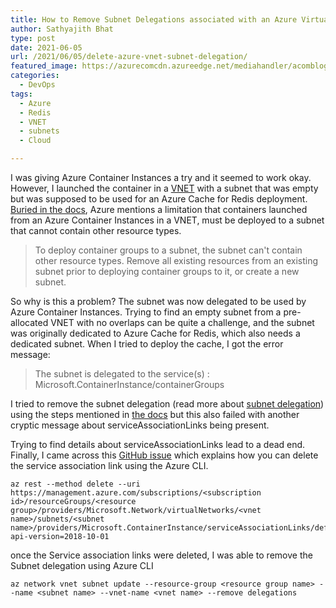 ```yaml
---
title: How to Remove Subnet Delegations associated with an Azure Virtual Network(VNET) Subnet
author: Sathyajith Bhat
type: post
date: 2021-06-05
url: /2021/06/05/delete-azure-vnet-subnet-delegation/
featured_image: https://azurecomcdn.azureedge.net/mediahandler/acomblog/media/Default/blog/6a669a37-0ef5-41b3-8ea7-449552243735.png
categories: 
  - DevOps
tags:
  - Azure
  - Redis
  - VNET
  - subnets
  - Cloud

---
```


I was giving Azure Container Instances a try and it seemed to work okay. However, I launched the container in a [VNET](https://docs.microsoft.com/en-us/azure/virtual-network/virtual-networks-overview) with a subnet that was empty but was supposed to be used for an Azure Cache for Redis deployment. [Buried in the docs](https://docs.microsoft.com/en-us/azure/container-instances/container-instances-virtual-network-concepts), Azure mentions a limitation that containers launched from an Azure Container Instances in a VNET, must be deployed to a subnet that cannot contain other resource types.

> To deploy container groups to a subnet, the subnet can't contain other resource types. Remove all existing resources from an existing subnet prior to deploying container groups to it, or create a new subnet.

So why is this a problem? The subnet was now delegated to be used by Azure Container Instances. Trying to find an empty subnet from a pre-allocated VNET with no overlaps can be quite a challenge, and the subnet was originally dedicated to Azure Cache for Redis, which also needs a dedicated subnet. When I tried to deploy the cache, I got the error message:

> The subnet is delegated to the service(s) : Microsoft.ContainerInstance/containerGroups


I tried to remove the subnet delegation (read more about [subnet delegation](https://docs.microsoft.com/en-us/azure/virtual-network/subnet-delegation-overview)) using the steps mentioned in [the docs](https://docs.microsoft.com/en-us/azure/virtual-network/manage-subnet-delegation#remove-subnet-delegation-from-an-azure-service) but this also failed with another cryptic message about serviceAssociationLinks being present. 

Trying to find details about serviceAssociationLinks lead to a dead end. Finally, I came across this [GitHub issue](https://github.com/MicrosoftDocs/azure-docs/issues/48902#issuecomment-685854862) which explains how you can delete the service association link using the Azure CLI.


```
az rest --method delete --uri https://management.azure.com/subscriptions/<subscription id>/resourceGroups/<resource group>/providers/Microsoft.Network/virtualNetworks/<vnet name>/subnets/<subnet name>/providers/Microsoft.ContainerInstance/serviceAssociationLinks/default?api-version=2018-10-01

```

once the Service association links were deleted, I was able to remove the Subnet delegation using Azure CLI

```
az network vnet subnet update --resource-group <resource group name> --name <subnet name> --vnet-name <vnet name> --remove delegations
```
